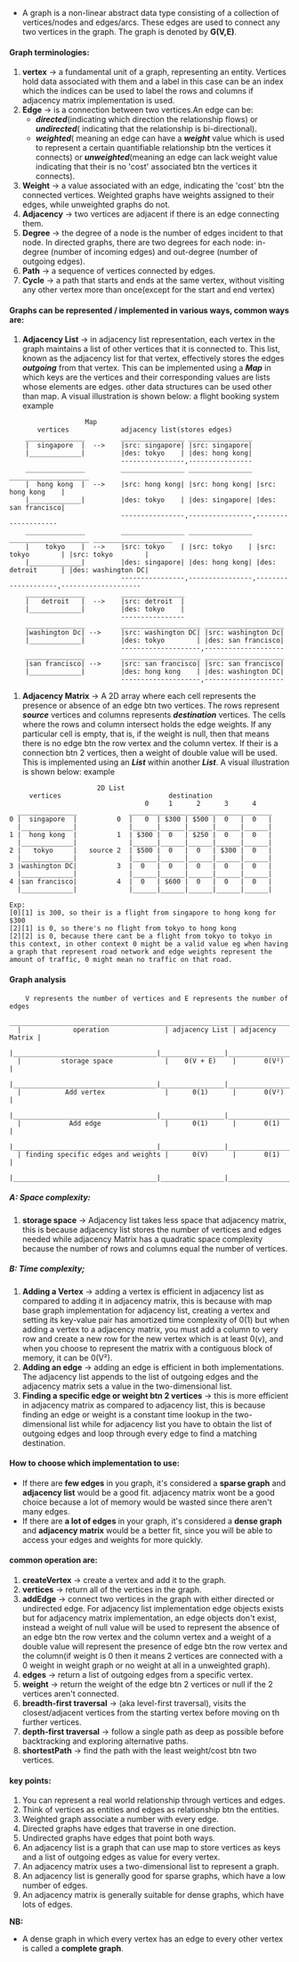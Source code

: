 - A graph is a non-linear abstract data type consisting of a collection of vertices/nodes and edges/arcs. These edges are used to connect any two vertices in the graph. The graph is denoted by **G(V,E)**.

#### Graph terminologies:
1. **vertex** -> a fundamental unit of a graph, representing an entity. Vertices hold data associated with them and a label in this case can be an index which the indices can be used to label the rows and columns if adjacency matrix implementation is used.
2. **Edge** -> is a connection between two vertices.An edge can be:
    - ***directed***(indicating which direction the relationship flows) or ***undirected***( indicating that the relationship is bi-directional). 
    - ***weighted***( meaning an edge can have a ***weight*** value which is used to represent a certain quantifiable relationship btn the vertices it connects) or ***unweighted***(meaning an edge can lack weight value indicating that their is no 'cost' associated btn the vertices it connects).
3. **Weight** -> a value associated with an edge, indicating the 'cost' btn the connected vertices. Weighted graphs have weights assigned to their edges, while unweighted graphs do not.
4. **Adjacency** -> two vertices are adjacent if there is an edge connecting them.
5. **Degree** -> the degree of a node is the number of edges incident to that node. In directed graphs, there are two degrees for each node: in-degree (number of incoming edges) and out-degree (number of outgoing edges).
6. **Path** -> a sequence of vertices connected by edges.
7. **Cycle** -> a path that starts and ends at the same vertex, without visiting any other vertex more than once(except for the start and end vertex) 

#### Graphs can be represented / implemented in various ways, common ways are:
1. **Adjacency List** -> in adjacency list representation, each vertex in the graph maintains a list of other vertices that it is connected to. This list, known as the adjacency list for that vertex, effectively stores the edges ***outgoing*** from that vertex. This can be implemented using a ***Map*** in which keys are the vertices and their corresponding values are lists whose elements are edges. other data structures can be used other than map. A visual illustration is shown below: a flight booking system example
```
                   Map
       vertices             adjacency list(stores edges)
    _______________         ________________ ________________
    |  singapore  |  -->    |src: singapore| |src: singapore|
    |_____________|         |des: tokyo    | |des: hong kong|
                            ----------------,----------------
    _______________         ________________ ________________ ____________________
    |  hong kong  |  -->    |src: hong kong| |src: hong kong| |src: hong kong    |
    |_____________|         |des: tokyo    | |des: singapore| |des: san francisco|
                            ----------------,----------------,-------------------- 
    _______________         ________________ ________________ ____________________ ____________________ 
    |    tokyo    |  -->    |src: tokyo    | |src: tokyo    | |src: tokyo        | |src: tokyo        |
    |_____________|         |des: singapore| |des: hong kong| |des: detroit      | |des: washington DC| 
                            ----------------,----------------,--------------------,--------------------
    _______________         ________________ 
    |   detroit   |  -->    |src: detroit  |   
    |_____________|         |des: tokyo    |
                            ----------------
    _______________         ____________________ ____________________
    |washington Dc| -->     |src: washington DC| |src: washington Dc| 
    |_____________|         |des: tokyo        | |des: san francisco|
                            --------------------,--------------------
    _______________         ____________________ ____________________
    |san francisco| -->     |src: san francisco| |src: san francisco|
    |_____________|         |des: hong kong    | |des: washington DC|
                            --------------------,--------------------            
```
1. **Adjacency Matrix** -> A 2D array where each cell represents the presence or absence of an edge btn two vertices. The rows represent ***source*** vertices and columns represents ***destination*** vertices. The cells where the rows and column intersect holds the edge weights. If any particular cell is empty, that is, if the weight is null, then that means there is no edge btn the row vertex and the column vertex. If their is a connection btn 2 vertices, then a weight of double value will be used. This is implemented using an ***List*** within another ***List***. A visual illustration is shown below: example
```
                      2D List  
     vertices                           destination
                                  0     1      2      3      4
  _______________             ____________________________________
0 |  singapore  |          0  |   0  | $300 | $500 |  0   |  0   |
  |_____________|             |______|______|______|______|______|  
1 |  hong kong  |          1  | $300 |  0   | $250 |  0   |  0   |     
  |_____________|             |______|______|______|______|______|    
2 |   tokyo     |   source 2  | $500 |  0   |  0   | $300 |  0   |    
  |_____________|             |______|______|______|______|______|
3 |washington DC|          3  |  0   |  0   |  0   |  0   |  0   |
  |_____________|             |______|______|______|______|______|
4 |san francisco|          4  |  0   | $600 |  0   |  0   |  0   |
  |_____________|             |______|______|______|______|______|

Exp:
[0][1] is 300, so their is a flight from singapore to hong kong for $300
[2][1] is 0, so there's no flight from tokyo to hong kong
[2][2] is 0, because there cant be a flight from tokyo to tokyo in this context, in other context 0 might be a valid value eg when having a graph that represent road network and edge weights represent the amount of traffic, 0 might mean no traffic on that road.

```

#### Graph analysis
```
    V represents the number of vertices and E represents the number of edges
  __________________________________________________________________________
  |             operation              | adjacency List | adjacency Matrix |
  |____________________________________|________________|__________________|
  |          storage space             |    0(V + E)    |       0(V²)      |
  |____________________________________|________________|__________________|
  |           Add vertex               |      0(1)      |       0(V²)      |
  |____________________________________|________________|__________________|
  |            Add edge                |      0(1)      |       0(1)       |
  |____________________________________|________________|__________________|
  | finding specific edges and weights |      0(V)      |       0(1)       |
  |____________________________________|________________|__________________|

 ```
 ##### A: Space complexity:
 1. **storage space** -> Adjacency list takes less space that adjacency matrix, this is because adjacency list stores the number of vertices and edges needed while adjacency Matrix has a quadratic space complexity because the number of rows and columns equal the number of vertices.
 ##### B: Time complexity;  
 1. **Adding a Vertex** -> adding a vertex is efficient in adjacency list as compared to adding it in adjacency matrix, this is because with map base graph implementation for adjacency list, creating a vertex and setting its key-value pair has amortized time complexity of 0(1) but when adding a vertex to a adjacency matrix, you must add a column to very row and create a new row for the new vertex which is at least 0(v), and when you choose to represent the matrix with a contiguous block of memory, it can be 0(V²).
 2. **Adding an edge** -> adding an edge is efficient in both implementations. The adjacency list appends to the list of outgoing edges and the adjacency matrix sets a value in the two-dimensional list.
 3. **Finding a specific edge or weight btn 2 vertices** -> this is more efficient in adjacency matrix as compared to adjacency list, this is because finding an edge or weight is a constant time lookup in the two-dimensional list while for adjacency list you have to obtain the list of outgoing edges and loop through every edge to find a matching destination.

#### How to choose which implementation to use:
- If there are **few edges** in you graph, it's considered a **sparse graph** and **adjacency list** would be a good fit. adjacency matrix wont be a good choice because a lot of memory would be wasted since there aren't many edges.
- If there are **a lot of edges** in your graph, it's considered a **dense graph** and **adjacency matrix** would be a better fit, since you will be able to access your edges and weights for more quickly.


#### common operation are:
1. **createVertex** -> create a vertex and add it to the graph.
2. **vertices** -> return all of the vertices in the graph.
3. **addEdge** -> connect two vertices in the graph with either directed or undirected edge. For adjacency list implementation edge objects exists but for adjacency matrix implementation, an edge objects don't exist, instead a weight of null value will be used to represent the absence of an edge btn the row vertex and the column vertex and a weight of a double value will represent the presence of edge btn the row vertex and the column(if weight is 0 then it means 2 vertices are connected with a 0 weight in weight graph or no weight at all in a unweighted graph).
4. **edges** -> return a list of outgoing edges from a specific vertex.
5. **weight** -> return the weight of the edge btn 2 vertices or null if the 2 vertices aren't connected.
6. **breadth-first traversal** -> (aka level-first traversal), visits the closest/adjacent vertices from the starting vertex before moving on th further vertices.
7. **depth-first traversal** -> follow a single path as deep as possible before backtracking and exploring alternative paths.
8. **shortestPath** -> find the path with the least weight/cost btn two vertices.



#### key points:
1. You can represent a real world relationship through vertices and edges.
2. Think of vertices as entities and edges as relationship btn the entities.
3. Weighted graph associate a number with every edge.
4. Directed graphs have edges that traverse in one direction.
5. Undirected graphs have edges that point both ways.
6. An adjacency list is a graph that can use map to store vertices as keys and a list of outgoing edges as value for every vertex.
7. An adjacency matrix uses a two-dimensional list to represent a graph.
8. An adjacency list is generally good for sparse graphs, which have a low number of edges.
9. An adjacency matrix is generally suitable for dense graphs, which have lots of edges.


**NB:**
- A dense graph in which every vertex has an edge to every other vertex is called a **complete graph**.




